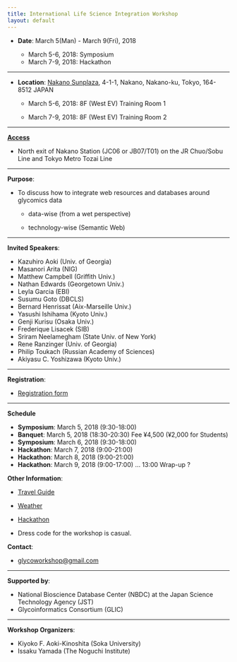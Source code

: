 ```yaml
---
title: International Life Science Integration Workshop
layout: default
---
```

  
* **Date**: 
March 5(Man) - March 9(Fri), 2018

  * March 5-6, 2018: Symposium  
  * March 7-9, 2018: Hackathon  
  
  
***
* **Location**: 
<a href="https://www.sunplaza.jp/en/" target="_blank">Nakano Sunplaza</a>, 4-1-1, Nakano, Nakano-ku, Tokyo, 164-8512  JAPAN

  * March 5-6, 2018: 8F (West EV) Training Room 1
  
  * March 7-9, 2018: 8F (West EV) Training Room 2


***
**<a href="https://www.sunplaza.jp/en/about/#access" target="_blank">Access</a>**
* North exit of Nakano Station (JC06 or JB07/T01) on the JR Chuo/Sobu Line and Tokyo Metro Tozai Line

***    
**Purpose**:

* To discuss how to integrate web resources and databases around glycomics data

  * data-wise (from a wet perspective)  

  * technology-wise (Semantic Web)  

***    

**Invited Speakers**:
  
*  Kazuhiro Aoki (Univ. of Georgia)
*  Masanori Arita (NIG)
*  Matthew Campbell (Griffith Univ.)
*  Nathan Edwards (Georgetown Univ.)
*  Leyla Garcia (EBI)
*  Susumu Goto (DBCLS)
*  Bernard Henrissat (Aix-Marseille Univ.)
*  Yasushi Ishihama (Kyoto Univ.)
*  Genji Kurisu (Osaka Univ.)
*  Frederique Lisacek (SIB)
*  Sriram Neelamegham (State Univ. of New York)
*  Rene Ranzinger (Univ. of Georgia)
*  Philip Toukach (Russian Academy of Sciences)
*  Akiyasu C. Yoshizawa (Kyoto Univ.)


***    

**Registration**:
 * <a href="https://docs.google.com/forms/d/1W0ydI7MjZS_d9HZ4lDEHxPOMMd7h0YPoL5v2HfX4Wio/" target="_blank">Registration form</a>

***
**Schedule**
 * **Symposium**:  March 5, 2018 (9:30-18:00)
 * **Banquet**:  March 5, 2018 (18:30-20:30)  Fee  ¥4,500 (¥2,000 for Students)
 * **Symposium**:  March 6, 2018 (9:30-18:00)
 * **Hackathon**:  March 7, 2018 (9:00-21:00)
 * **Hackathon**:  March 8, 2018 (9:00-21:00)
 * **Hackathon**:  March 9, 2018 (9:00-17:00) ... 13:00 Wrap-up ?
 
 
**Other Information**:
 * <a href="http://www.gotokyo.org/en/index.html" target="_blank">Travel Guide</a>
 
 * <a href="http://www.jma.go.jp/jma/indexe.html" target="_blank">Weather</a>
 
 *  <a href="https://en.m.wikipedia.org/wiki/Hackathon" target="_blank">Hackathon</a>
 
 * Dress code for the workshop is casual.
 
**Contact**:
 * glycoworkshop@gmail.com  

***
**Supported by**:
* National Bioscience Database Center (NBDC) at the Japan Science Technology Agency (JST)
* Glycoinformatics Consortium (GLIC)
  

***
**Workshop Organizers**:
* Kiyoko F. Aoki-Kinoshita (Soka University)
* Issaku Yamada (The Noguchi Institute)
